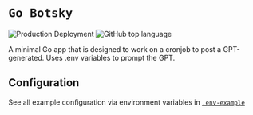 # `Go Botsky`

![Production Deployment](https://img.shields.io/github/deployments/lukeocodes/go-botsky/production?logo=railway&label=production)
![GitHub top language](https://img.shields.io/github/languages/top/lukeocodes/go-botsky?logo=go&label=%20&labelColor=black)

A minimal Go app that is designed to work on a cronjob to post a GPT-generated. Uses .env variables to prompt the GPT.

## Configuration

See all example configuration via environment variables in [`.env-example`](./.env-example)
